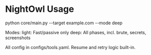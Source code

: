 # NightOwl Usage
python core/main.py --target example.com --mode deep

Modes:
  light:  Fast/passive only
  deep:   All phases, incl. brute, secrets, screenshots

All config in configs/tools.yaml. Resume and retry logic built-in.
